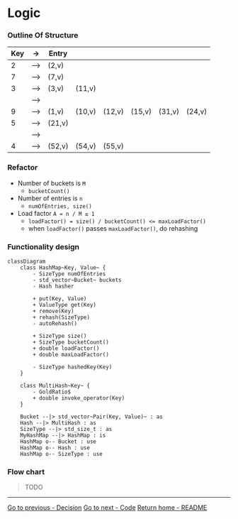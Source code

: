 # Logic

### Outline Of Structure
|Key|->|Entry| | | | | |
|-|-|-|-|-|-|-|-|
|2|–>|(2,v)| | | | | |
|7|–>|(7,v)| | | | | |
|3|–>|(3,v)|(11,v)| | | | |
| |–>| | | | | | |
|9|–>|(1,v)|(10,v)|(12,v)|(15,v)|(31,v)|(24,v)|
|5|–>|(21,v)| | | | | |
| |–>| | | | | | |
|4|–>|(52,v)|(54,v)|(55,v)| | | |

### Refactor
- Number of buckets is `M`
	- `bucketCount()`
- Number of entries is `n`
	- `numOfEntries, size()`
- Load factor `A = n / M ≤ 1` 
	- `loadFactor() = size() / bucketCount() <= maxLoadFactor()`
	- when `loadFactor()` passes `maxLoadFactor()`, do rehashing

### Functionality design
```mermaid
classDiagram
	class HashMap~Key, Value~ {
		- SizeType numOfEntries
		- std_vector~Bucket~ buckets
		- Hash hasher
		
		+ put(Key, Value)
		+ ValueType get(Key)
		+ remove(Key)
		+ rehash(SizeType)
		- autoRehash()
		
		+ SizeType size()
		+ SizeType bucketCount()
		+ double loadFactor()
		+ double maxLoadFactor()
		
		- SizeType hashedKey(Key)
	}

	class MultiHash~Key~ {
		- GoldRatio$
		+ double invoke_operator(Key)
	}

	Bucket --|> std_vector~Pair(Key, Value)~ : as
	Hash --|> MultiHash : as
	SizeType --|> std_size_t : as
	MyHashMap --|> HashMap : is
	HashMap o-- Bucket : use
	HashMap o-- Hash : use
	HashMap o-- SizeType : use
```

### Flow chart
> TODO


----
[Go to previous - Decision](./Decision.md)
[Go to next - Code](./Code.md)
[Return home - README](./README.md)